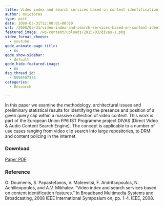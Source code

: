```yaml
---
title: Video index and search services based on content identification features
author: mvictoras
type: post
date: 2008-03-31T12:00:01+00:00
url: /2008/03/31/video-index-and-search-services-based-on-content-identification-features/
featured_image: /wp-content/uploads/2015/03/divas-1.png
video_format_choose:
  - youtube
qode_animate-page-title:
  - no
qode_show-sidebar:
  - default
qode_hide-featured-image:
  - no
dsq_thread_id:
  - 5596507333
categories:
  - Research

---
```

In this paper we examine the methodology, architectural issues and preliminary statistical results for identifying the presence and position of a given query clip within a massive collection of video content. This work is part of the European Union FP6 IST Programme project DIVAS (Direct Video & Audio Content Search Engine). The concept is applicable to a number of use cases ranging from video clip search into large repositories, to DRM and content policing in the internet.

### Download

<span data-type="normal"  class="qode_icon_shortcode  q_font_awsome_icon   " style=" "><i class="qode_icon_font_awesome fa fa-file-pdf-o qode_icon_element" style="" ></i></span> [Paper PDF][1]

### Reference

G. Doumenis, S. Papastefanos, V. Mateevitsi, F. Andritsopoulos, N. Achilleopoulos, and A.V. Mikhalev. &#8220;Video index and search services based on content identification features.&#8221; In Broadband Multimedia Systems and Broadcasting, 2008 IEEE International Symposium on, pp. 1-4. IEEE, 2008.

 [1]: http://www.vmateevitsi.com/wp-content/uploads/2015/03/doumenis-video.pdf